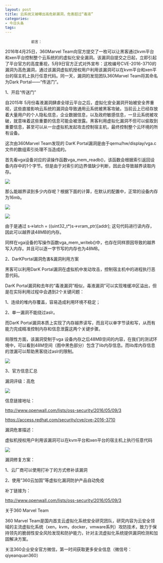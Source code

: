 ```yaml
---
layout: post
title: 云系统又被曝出高危新漏洞，危害超过“毒液”
categories:
- 今日头条
tags:
---
```

				前言：

 2016年4月25日，360Marvel Team向官方提交了一枚可以让黑客通过kvm平台和xen平台控制整个云系统的的虚拟化安全漏洞。该漏洞自提交之日起，立即引起了平台官方的高度重视，5月9日官方正式对外宣布：这枚编号CVE-2016-3710的漏洞为高危漏洞，通过该漏洞虚拟机授权用户利用该漏洞可以在kvm平台和xen平台的宿主机上执行任意代码。同一天，漏洞的发现团队360Marvel Team将其命名为Dark Portal——“传送门”。

1、开启“传送门”

自2015年 5月份毒液漏洞肆虐全球云平台之后，虚拟化安全漏洞开始被安全界重视，这些直接影响云系统的漏洞会导致通用云系统被黑客攻破。当前云上已经存放着大量用户的个人隐私信息，企业数据信息，以及政府敏感信息，一旦云系统被攻破，就意味着这些重要的信息可能会被泄露。黑客利用虚拟化漏洞不但可以偷取到重要信息，甚至可以从一台虚拟机发起攻击控制宿主机，最终控制整个云环境的所有设备。

这次由360Marvel Team发现的 DarK Portal漏洞是由于qemu/hw/display/vga.c文件的数组索引处理不当造成的。

首先看vga设备对应的读操作函数vga_mem_readb()，该函数会根据索引返回设备内存中的1个字节。但是由于对索引的边界值缺少判断，因此会导致越界读取内存。

![](http://p3.pstatp.com/large/5dd00043c3aac20dfa5)

那么能越界读到多少内存呢？根据下面的计算，在默认的配置中，正常的设备内存为16mb。

![](http://p9.pstatp.com/large/5dd00043c39939eb7bc)

![](http://p1.pstatp.com/large/5da00043fb77b4e08a7)

由于是通过 s->latch = ((uint32_t*)s->vram_ptr)[addr]; 这句代码进行读内存，因此可以越界读48MB的内存。

同样在vga设备的写操作函数vga_mem_writeb()中，也存在同样原因导致的越界写入内存。并且可以逐一字节写的内存也为48MB。 

2、DarKPortal漏洞危害&漏洞利用方案

黑客可以利用DarK Portal漏洞在虚拟机中发动攻击，控制宿主机中的进程执行恶意代码。

DarK Portal漏洞和去年的“毒液漏洞”相似，毒液漏洞”可以实现堆缓冲区溢出，但是在实际利用过程中会遇到2个关键问题：

1、连续的堆内存覆盖，容易造成利用环境不稳定；

2、单一漏洞不能绕过aslr。

而DarK Portal漏洞本质上实现了内存越界读写，而且可以单字节读和写，从而有能力完成精准控制内存和信息泄露这两个关键步骤。

局限性方面，该漏洞受制于vga 设备内存之后48MB空间的内容，在我们的测试环境中，可以看到48M空间（图中黑色部分）包含了lib内存信息。而lib库内存信息的泄漏可以帮助黑客绕过aslr的限制。 

![](http://p3.pstatp.com/large/5dc00043c83ae725996)

3、官方信息汇总

漏洞评级：高危

![](http://p1.pstatp.com/large/5dc00043c814932cd6b)

信息链接地址：

http://www.openwall.com/lists/oss-security/2016/05/09/3

https://access.redhat.com/security/cve/cve-2016-3710

漏洞危害描述：

虚拟机授权用户利用该漏洞可以在kvm平台和xen平台的宿主机上执行任意代码

![](http://p3.pstatp.com/large/5dc00043c82e875bf93)

漏洞修复方案：

1、云厂商可以使用打补丁的方式修补该漏洞

2、使用”360云加固”等虚拟化漏洞防护产品自动免疫

补丁链接为：

http://www.openwall.com/lists/oss-security/2016/05/09/3

 关于360 Marvel Team 

360 Marvel Team是国内首支云虚拟化系统安全研究团队，研究内容为云安全领域的主流虚拟化系统（xen，kvm，docker，vmware系列）攻防技术，致力于保持领先的脆弱性安全风险发现和防护能力，针对主流虚拟化系统提供漏洞检测和加固解决方案。

关注360企业安全官方微信，第一时间获取更多安全信息（微信号：qiyeanquan360）